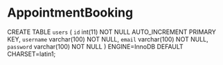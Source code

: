# AppointmentBooking
CREATE TABLE `users` (
`id` int(11) NOT NULL AUTO_INCREMENT PRIMARY KEY,
`username` varchar(100) NOT NULL,
`email` varchar(100) NOT NULL,
`password` varchar(100) NOT NULL
) ENGINE=InnoDB DEFAULT CHARSET=latin1;
